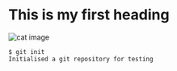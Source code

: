 # This is my first heading

![cat image](https://github.com/user-attachments/assets/10f16b83-dee6-4c9a-aafb-d545b5d10069)

```
$ git init
Initialised a git repository for testing
```
